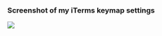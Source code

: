### Screenshot of my iTerms keymap settings

<img style="-webkit-user-select: none;" src="https://lh3.googleusercontent.com/vM_KXHzuwLdPlHzDob8zTcuSAREfYVsnC6rJp8-aG5ssmhMjVQrpv8eGF3gwCbXIL2wVl1CRF1_Lqq5OOVMxdCN6o32v6OBwWI-wu0spno8MWlJpVVLUwxBSTeyZLKcqV2B5SJ37ZBTsFF7dUz3dPEwCSitHFKNZBCXYcYClF7LMmFPBMzM111UY0bAuE2E4TMtsrIW5lSQxB4pTWMPyX3A9t_yr782UkZDlB5Um5GA5NI9TmCb9vkWI8zIKBf0ZZQTrkW_i1YRPUH1tY7Y9PLOjV5_EbVbsnSkfZ2XWaTqfELnkfIEzHSnHargtLfIDAfD45EGmFCu-Ep7Yx0SZHTuWsMaV1fSZJCwCWJd0635m5N6OKnlpWK9JM3MpFh4Q5gL8dudjrTRZFR7F0AjhSkfe2rQKg5NJO5fJh9IU2JWsR3qoQShVk-Fy09VE-pvlghUWatunvmIYC-ybi0oadsIo55LOn5An9Pz2W88ZEHkFJWkAjtQJRvN4j0nU65_f0C5puiI-YGPJWGt0Jbn-bK0PbZNO1BQ6ML1h565Y0cOgJLBWQfxzPXpyH7sJjqutSL99WWsmuobq3e4uuyw78Uj5si01bOHnwW-f6Ypy1wrpx3Srxg_3eUKQ8_qzlFR8qIWJL_g43Sd2gcjpF_9lFKQuVVR4O5C1Ol5OQ5tTlj7GBXv1F5JJAQs1Y9gfmjv1hNghIYyJE5FNemWxyw=w954-h523-no">
